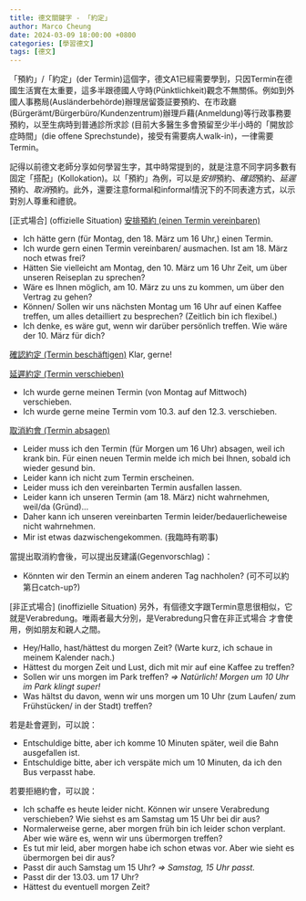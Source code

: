 ```yaml
---
title: 德文關鍵字 - 「約定」
author: Marco Cheung
date: 2024-03-09 18:00:00 +0800
categories: [學習德文]
tags: [德文]
---
```


「預約」/「約定」(der Termin)這個字，德文A1已經需要學到，只因Termin在德國生活實在太重要，這多半跟德國人守時(Pünktlichkeit)觀念不無關係。例如到外國人事務局(Ausländerbehörde)辦理居留簽証要預約、在市政廳(Bürgerämt/Bürgerbüro/Kundenzentrum)辦理戶藉(Anmeldung)等行政事務要預約，以至生病時到普通診所求診 (目前大多醫生多會預留至少半小時的「開放診症時間」(die offene Sprechstunde)，接受有需要病人walk-in)，一律需要Termin。

記得以前德文老師分享如何學習生字，其中時常提到的，就是注意不同字詞多數有固定「搭配」(Kollokation)。以「預約」為例，可以是*安排*預約、*確認*預約、*延遲*預約、*取消*預約。此外，還要注意formal和informal情況下的不同表達方式，以示對別人尊重和禮貌。

[正式場合] (offizielle Situation)
<u>安排預約 (einen Termin vereinbaren)</u>
- Ich hätte gern (für Montag, den 18. März um 16 Uhr,) einen Termin.
- Ich wurde gern einen Termin vereinbaren/ ausmachen. Ist am 18. März noch etwas frei?
- Hätten Sie vielleicht am Montag, den 10. März um 16 Uhr Zeit, um über unseren Reiseplan zu sprechen?
- Wäre es Ihnen möglich, am 10. März zu uns zu kommen, um über den Vertrag zu gehen?
- Können/ Sollen wir uns nächsten Montag um 16 Uhr auf einen Kaffee treffen, um alles detailliert zu besprechen? (Zeitlich bin ich flexibel.)
- Ich denke, es wäre gut, wenn wir darüber persönlich treffen. Wie wäre der 10. März für dich?

<u>確認約定 (Termin beschäftigen)</u>
Klar, gerne!

<u>延遲約定 (Termin verschieben)</u>
- Ich wurde gerne meinen Termin (von Montag auf Mittwoch) verschieben.
- Ich wurde gerne meine Termin vom 10.3. auf den 12.3. verschieben.

<u>取消約會 (Termin absagen)</u>
- Leider muss ich den Termin (für Morgen um 16 Uhr) absagen, weil ich krank bin. Für einen neuen Termin melde ich mich bei Ihnen, sobald ich wieder gesund bin.
- Leider kann ich nicht zum Termin erscheinen.
- Leider muss ich den vereinbarten Termin ausfallen lassen.
- Leider kann ich unseren Termin (am 18. März) nicht wahrnehmen, weil/da (Gründ)...
- Daher kann ich unseren vereinbarten Termin leider/bedauerlicheweise nicht wahrnehmen.
- Mir ist etwas dazwischengekommen. (我臨時有啲事)

當提出取消約會後，可以提出反建議(Gegenvorschlag)：
- Könnten wir den Termin an einem anderen Tag nachholen? (可不可以約第日catch-up?)

[非正式場合] (inoffizielle Situation)
另外，有個德文字跟Termin意思很相似，它就是Verabredung。唯兩者最大分別，是Verabredung只會在非正式場合 才會使用，例如朋友和親人之間。
- Hey/Hallo, hast/hättest du morgen Zeit?  (Warte kurz, ich schaue in meinem Kalender nach.)
- Hättest du morgen Zeit und Lust, dich mit mir auf eine Kaffee zu treffen?
- Sollen wir uns morgen im Park treffen?  *=> Natürlich! Morgen um 10 Uhr im Park klingt super!*
- Was hältst du davon, wenn wir uns morgen um 10 Uhr (zum Laufen/ zum Frühstücken/ in der Stadt) treffen?

若是赴會遲到，可以說：
- Entschuldige bitte, aber ich komme 10 Minuten später, weil die Bahn ausgefallen ist.
- Entschuldige bitte, aber ich verspäte mich um 10 Minuten, da ich den Bus verpasst habe.

若要拒絕約會，可以說：
- Ich schaffe es heute leider nicht. Können wir unsere Verabredung verschieben? Wie siehst es am Samstag um 15 Uhr bei dir aus?
- Normalerweise gerne, aber morgen früh bin ich leider schon verplant. Aber wie wäre es, wenn wir uns übermorgen treffen?
- Es tut mir leid, aber morgen habe ich schon etwas vor. Aber wie sieht es übermorgen bei dir aus?
- Passt dir auch Samstag um 15 Uhr?  *=> Samstag, 15 Uhr passt.*
- Passt dir der 13.03. um 17 Uhr?
- Hättest du eventuell morgen Zeit?
